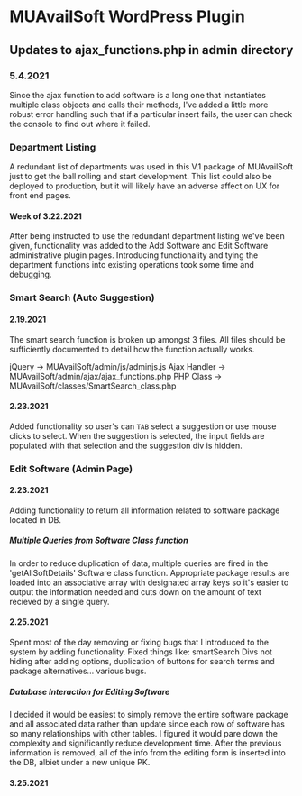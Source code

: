 # MUAvailSoft WordPress Plugin

## Updates to ajax_functions.php in admin directory

### 5.4.2021
Since the ajax function to add software is a long one that instantiates multiple class objects and calls their methods, I've added a little more robust error handling such that if a particular insert fails, the user can check the console to find out where it failed.

### Department Listing
A redundant list of departments was used in this V.1 package of MUAvailSoft just to get the ball rolling and start development. This list could also be deployed to production, but it will likely have an adverse affect on UX for front end pages. 

#### Week of 3.22.2021
After being instructed to use the redundant department listing we've been given, functionality was added to the Add Software and Edit Software administrative plugin pages. Introducing functionality and tying the department functions into existing operations took some time and debugging.

### Smart Search (Auto Suggestion)

#### 2.19.2021

The smart search function is broken up amongst 3 files. All files should be sufficiently documented to detail how the function actually works. 

jQuery -> MUAvailSoft/admin/js/adminjs.js
Ajax Handler -> MUAvailSoft/admin/ajax/ajax_functions.php
PHP Class -> MUAvailSoft/classes/SmartSearch_class.php

#### 2.23.2021

Added functionality so user's can `TAB` select a suggestion or use mouse clicks to select.
When the suggestion is selected, the input fields are populated with that selection and the
suggestion div is hidden. 


### Edit Software (Admin Page)

#### 2.23.2021

Adding functionality to return all information related to software package located in DB.

##### Multiple Queries from Software Class function

In order to reduce duplication of data, multiple queries are fired in the 'getAllSoftDetails'
Software class function. Appropriate package results are loaded into an associative array with
designated array keys so it's easier to output the information needed and cuts down on the amount
of text recieved by a single query.

#### 2.25.2021

Spent most of the day removing or fixing bugs that I introduced to the system by adding functionality. Fixed things like: smartSearch Divs not hiding after adding options, duplication of buttons for search terms and package alternatives... various bugs.

##### Database Interaction for Editing Software

I decided it would be easiest to simply remove the entire software package and all associated data rather than update since each row of software has so many relationships with other tables. I figured it would pare down the complexity and significantly reduce development time. After the previous information is removed, all of the info from the editing form is inserted into the DB, albiet under a new unique PK.

#### 3.25.2021

